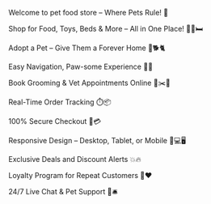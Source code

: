 Welcome to pet food store – Where Pets Rule! 🐾

Shop for Food, Toys, Beds & More – All in One Place! 🦴🧸🛏️

Adopt a Pet – Give Them a Forever Home 🏡🐕🐈

Easy Navigation, Paw-some Experience 🧭✨

Book Grooming & Vet Appointments Online 📅✂️🐾

Real-Time Order Tracking ⏱️📦

100% Secure Checkout 🔐💳

Responsive Design – Desktop, Tablet, or Mobile 📱💻🖥️

Exclusive Deals and Discount Alerts 💥🔥

Loyalty Program for Repeat Customers 🎁❤️

24/7 Live Chat & Pet Support 💬🛎️

